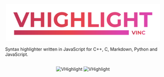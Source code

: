 <p align="center">
<img src="https://github.com/vandenberghinc/vhighlight/blob/main/dev/media/icon/stroke.png?raw=true" alt="VHighlight" width="500">
</p>  
Syntax highlighter written in JavaScript for C++, C, Markdown, Python and JavaScript. 
<br><br>
<p align="center">
    <img src="https://img.shields.io/badge/version-1.1.6-orange" alt="VHighlight">
    <img src="https://img.shields.io/badge/status-maintained-forestgreen" alt="VHighlight">
</p> 
<br><br>
